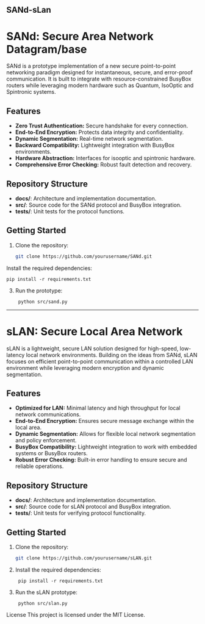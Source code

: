 SANd-sLan
---
# SANd: Secure Area Network Datagram/base
SANd is a prototype implementation of a new secure point-to-point networking paradigm designed for instantaneous, secure, and error-proof communication. It is built to integrate with resource-constrained BusyBox routers while leveraging modern hardware such as Quantum, IsoOptic and Spintronic systems.
## Features
- **Zero Trust Authentication:** Secure handshake for every connection.
- **End-to-End Encryption:** Protects data integrity and confidentiality.
- **Dynamic Segmentation:** Real-time network segmentation.
- **Backward Compatibility:** Lightweight integration with BusyBox environments.
- **Hardware Abstraction:** Interfaces for isooptic and spintronic hardware.
- **Comprehensive Error Checking:** Robust fault detection and recovery.

## Repository Structure
- **docs/**: Architecture and implementation documentation.
- **src/**: Source code for the SANd protocol and BusyBox integration.
- **tests/**: Unit tests for the protocol functions.

## Getting Started
1. Clone the repository:
   ```bash
   git clone https://github.com/yourusername/SANd.git
Install the required dependencies:

	pip install -r requirements.txt
3. Run the prototype:

		python src/sand.py
---

# sLAN: Secure Local Area Network

sLAN is a lightweight, secure LAN solution designed for high-speed, low-latency local network environments. Building on the ideas from SANd, sLAN focuses on efficient point-to-point communication within a controlled LAN environment while leveraging modern encryption and dynamic segmentation.

## Features
- **Optimized for LAN:** Minimal latency and high throughput for local network communications.
- **End-to-End Encryption:** Ensures secure message exchange within the local area.
- **Dynamic Segmentation:** Allows for flexible local network segmentation and policy enforcement.
- **BusyBox Compatibility:** Lightweight integration to work with embedded systems or BusyBox routers.
- **Robust Error Checking:** Built-in error handling to ensure secure and reliable operations.

## Repository Structure
- **docs/**: Architecture and implementation documentation.
- **src/**: Source code for sLAN protocol and BusyBox integration.
- **tests/**: Unit tests for verifying protocol functionality.

## Getting Started
1. Clone the repository:
   ```bash
   git clone https://github.com/yourusername/sLAN.git
2. Install the required dependencies:
   
		pip install -r requirements.txt
  
4. Run the sLAN prototype:
   
		python src/slan.py

License
This project is licensed under the MIT License.
